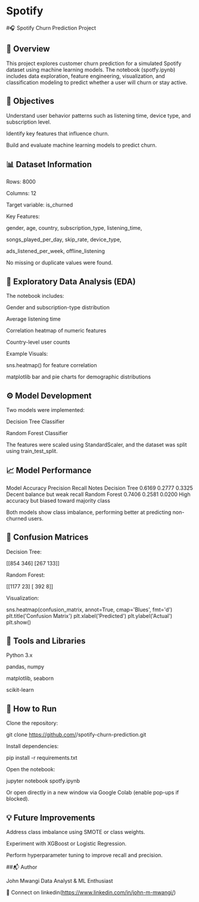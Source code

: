 # Spotify

#🎧 Spotify Churn Prediction Project
## 📄 Overview

This project explores customer churn prediction for a simulated Spotify dataset using machine learning models.
The notebook (spotfy.ipynb) includes data exploration, feature engineering, visualization, and classification modeling to predict whether a user will churn or stay active.

## 🧠 Objectives

Understand user behavior patterns such as listening time, device type, and subscription level.

Identify key features that influence churn.

Build and evaluate machine learning models to predict churn.

## 📊 Dataset Information

Rows: 8000

Columns: 12

Target variable: is_churned

Key Features:

gender, age, country, subscription_type, listening_time,

songs_played_per_day, skip_rate, device_type,

ads_listened_per_week, offline_listening

No missing or duplicate values were found.

## 🧩 Exploratory Data Analysis (EDA)

The notebook includes:

Gender and subscription-type distribution

Average listening time

Correlation heatmap of numeric features

Country-level user counts

Example Visuals:

sns.heatmap() for feature correlation

matplotlib bar and pie charts for demographic distributions

## ⚙️ Model Development

Two models were implemented:

Decision Tree Classifier

Random Forest Classifier

The features were scaled using StandardScaler, and the dataset was split using train_test_split.

## 📈 Model Performance
Model	Accuracy	Precision	Recall	Notes
Decision Tree	0.6169	0.2777	0.3325	Decent balance but weak recall
Random Forest	0.7406	0.2581	0.0200	High accuracy but biased toward majority class

Both models show class imbalance, performing better at predicting non-churned users.

## 🔢 Confusion Matrices

Decision Tree:

[[854 346]
 [267 133]]


Random Forest:

[[1177   23]
 [ 392    8]]


Visualization:

sns.heatmap(confusion_matrix, annot=True, cmap='Blues', fmt='d')
plt.title('Confusion Matrix')
plt.xlabel('Predicted')
plt.ylabel('Actual')
plt.show()

## 🧰 Tools and Libraries

Python 3.x

pandas, numpy

matplotlib, seaborn

scikit-learn

## 🚀 How to Run

Clone the repository:

git clone https://github.com/<your-username>/spotify-churn-prediction.git


Install dependencies:

pip install -r requirements.txt


Open the notebook:

jupyter notebook spotfy.ipynb


Or open directly in a new window via Google Colab
 (enable pop-ups if blocked).

## 💡 Future Improvements

Address class imbalance using SMOTE or class weights.

Experiment with XGBoost or Logistic Regression.

Perform hyperparameter tuning to improve recall and precision.

##📬 Author

John Mwangi
Data Analyst & ML Enthusiast

📧 Connect on linkedin(https://www.linkedin.com/in/john-m-mwangi/)
